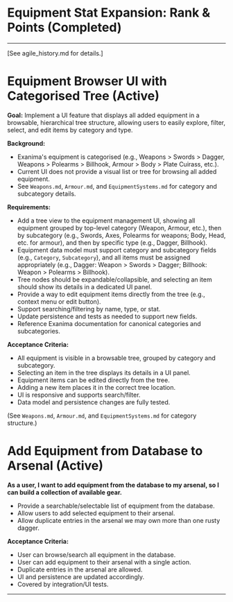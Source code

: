 # Equipment Stat Expansion: Rank & Points (Completed)

<!-- Completed tickets moved to history on 2025-05-28 -->

---

[See agile_history.md for details.]

# Equipment Browser UI with Categorised Tree (Active)

**Goal:** Implement a UI feature that displays all added equipment in a browsable, hierarchical tree structure, allowing users to easily explore, filter, select, and edit items by category and type.

**Background:**
- Exanima's equipment is categorised (e.g., Weapons > Swords > Dagger, Weapons > Polearms > Billhook, Armour > Body > Plate Cuirass, etc.).
- Current UI does not provide a visual list or tree for browsing all added equipment.
- See `Weapons.md`, `Armour.md`, and `EquipmentSystems.md` for category and subcategory details.

**Requirements:**
- Add a tree view to the equipment management UI, showing all equipment grouped by top-level category (Weapon, Armour, etc.), then by subcategory (e.g., Swords, Axes, Polearms for weapons; Body, Head, etc. for armour), and then by specific type (e.g., Dagger, Billhook).
- Equipment data model must support category and subcategory fields (e.g., `Category`, `Subcategory`), and all items must be assigned appropriately (e.g., Dagger: Weapon > Swords > Dagger; Billhook: Weapon > Polearms > Billhook).
- Tree nodes should be expandable/collapsible, and selecting an item should show its details in a dedicated UI panel.
- Provide a way to edit equipment items directly from the tree (e.g., context menu or edit button).
- Support searching/filtering by name, type, or stat.
- Update persistence and tests as needed to support new fields.
- Reference Exanima documentation for canonical categories and subcategories.

**Acceptance Criteria:**
- All equipment is visible in a browsable tree, grouped by category and subcategory.
- Selecting an item in the tree displays its details in a UI panel.
- Equipment items can be edited directly from the tree.
- Adding a new item places it in the correct tree location.
- UI is responsive and supports search/filter.
- Data model and persistence changes are fully tested.

(See `Weapons.md`, `Armour.md`, and `EquipmentSystems.md` for category structure.)

# Add Equipment from Database to Arsenal (Active)

**As a user, I want to add equipment from the database to my arsenal, so I can build a collection of available gear.**

- Provide a searchable/selectable list of equipment from the database.
- Allow users to add selected equipment to their arsenal.
- Allow duplicate entries in the arsenal we may own more than one rusty dagger.

**Acceptance Criteria:**
- User can browse/search all equipment in the database.
- User can add equipment to their arsenal with a single action.
- Duplicate entries in the arsenal are allowed.
- UI and persistence are updated accordingly.
- Covered by integration/UI tests.

---

